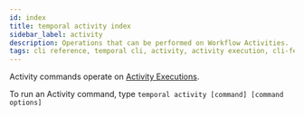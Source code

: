 ```yaml
---
id: index
title: temporal activity index
sidebar_label: activity
description: Operations that can be performed on Workflow Activities.
tags: cli reference, temporal cli, activity, activity execution, cli-feature, command-line-interface-cli
---
```


Activity commands operate on [Activity Executions](/concepts/what-is-an-activity-execution).

To run an Activity command, type `temporal activity [command] [command options]`

